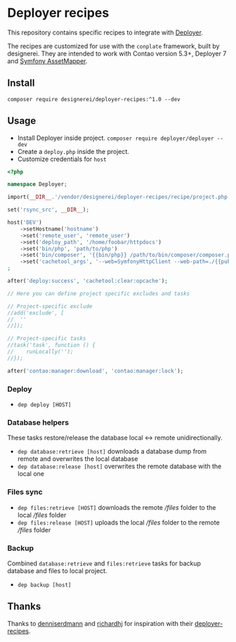 # Deployer recipes

This repository contains specific recipes to integrate with [Deployer](https://deployer.org/).

The recipes are customized for use with the `conplate` framework, built by designerei. They are intended to work with 
Contao version 5.3+, Deployer 7 and [Symfony AssetMapper](https://symfony.com/doc/current/frontend/asset_mapper.html).

## Install

`composer require designerei/deployer-recipes:^1.0 --dev`

## Usage

- Install Deployer inside project. `composer require deployer/deployer --dev`
- Create a `deploy.php` inside the project.
- Customize credentials for `host`

```php
<?php

namespace Deployer;

import(__DIR__.'/vendor/designerei/deployer-recipes/recipe/project.php');

set('rsync_src', __DIR__);

host('DEV')
    ->setHostname('hostname')
    ->set('remote_user', 'remote_user')
    ->set('deploy_path', '/home/foobar/httpdocs')
    ->set('bin/php', 'path/to/php')
    ->set('bin/composer', '{{bin/php}} /path/to/bin/composer/composer.phar')
    ->set('cachetool_args', '--web=SymfonyHttpClient --web-path=./{{public_path}} --web-url=https://{{hostname}}')
;

after('deploy:success', 'cachetool:clear:opcache');

// Here you can define project specific excludes and tasks

// Project-specific exclude
//add('exclude', [
//  ''
//]);

// Project-specific tasks
//task('task', function () {
//    runLocally('');
//});

after('contao:manager:download', 'contao:manager:lock');
```

### Deploy

- `dep deploy [HOST]`

### Database helpers

These tasks restore/release the database local <-> remote unidirectionally.

- `dep database:retrieve [host]` downloads a database dump from remote and overwrites the local database
- `dep database:release [host]` overwrites the remote database with the local one

### Files sync

- `dep files:retrieve [HOST]` downloads the remote _/files_ folder to the local _/files_ folder
- `dep files:release [HOST]` uploads the local _/files_ folder to the remote _/files_ folder


### Backup

Combined `database:retrieve` and `files:retrieve` tasks for backup database and files to local project.

- `dep backup [host]`

## Thanks

Thanks to [denniserdmann](https://github.com/denniserdmann) and [richardhj](https://github.com/richardhj) for inspiration
with their [deployer-recipes](https://github.com/nutshell-framework/deployer-recipes).